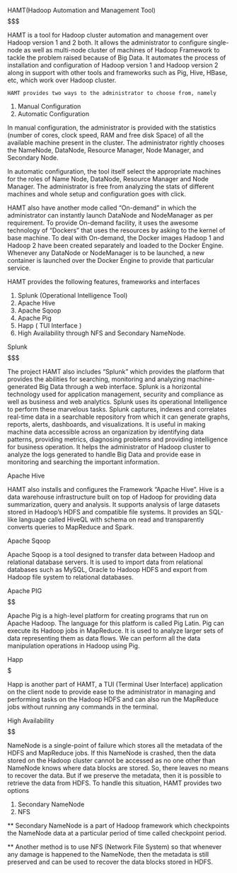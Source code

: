 HAMT(Hadoop Automation and Management Tool)
$$$$$$$$$$$$$$$$$$$$$$$$$$$$$$$$$$$$$$$$$$$

HAMT is a tool for Hadoop cluster automation and management over Hadoop version 1 and 2 both. It allows the administrator to configure single-node as well as multi-node cluster of machines of Hadoop Framework to tackle the problem raised because of Big Data. It automates the process of installation and configuration of Hadoop version 1 and Hadoop version 2 along in support with other tools and frameworks such as Pig, Hive, HBase, etc, which work over Hadoop cluster. 
	
	HAMT provides two ways to the administrator to choose from, namely 
1.	Manual Configuration 
2.	Automatic Configuration 

In manual configuration, the administrator is provided with the statistics (number of cores, clock speed, RAM and free disk Space) of all the available machine present in the cluster. The administrator rightly chooses the NameNode, DataNode, Resource Manager, Node Manager, and Secondary Node.

In automatic configuration, the tool itself select the appropriate machines for the roles of Name Node, DataNode, Resource Manager and Node Manager. The administrator is free from analyzing the stats of different machines and whole setup and configuration goes with click.

HAMT also have another mode called “On-demand” in which the administrator can instantly launch DataNode and NodeManager as per requirement. To provide On-demand facility, it uses the awesome technology of “Dockers” that uses the resources by asking to the kernel of base machine. To deal with On-demand, the Docker images Hadoop 1 and Hadoop 2 have been created separately and loaded to the Docker Engine. Whenever any DataNode or NodeManager is to be launched, a new container is launched over the Docker Engine to provide that particular service.

HAMT provides the following features, frameworks and interfaces 
1.	Splunk (Operational Intelligence Tool)
2.	Apache Hive
3.	Apache Sqoop
4.	Apache Pig
5.	Happ ( TUI Interface )
6.	High Availability through NFS and Secondary NameNode. 

Splunk 
$$$$$$$

The project HAMT also includes “Splunk” which provides the platform that provides the abilities for searching, monitoring and analyzing machine-generated Big Data through a web interface. Splunk is a horizontal technology used for application management, security and compliance as well as business and web analytics. Splunk uses its operational Intelligence to perform these marvelous tasks. 
Splunk captures, indexes and correlates real-time data in a searchable repository from which it can generate graphs, reports, alerts, dashboards, and visualizations. It is useful in making machine data accessible across an organization by identifying data patterns, providing metrics, diagnosing problems and providing intelligence for business operation.
It helps the administrator of Hadoop cluster to analyze the logs generated to handle Big Data and provide ease in monitoring and searching the important information.

Apache Hive 
$$$$$$$$$$$$

HAMT also installs and configures the Framework “Apache Hive”. Hive is a data warehouse infrastructure built on top of Hadoop for providing data summarization, query and analysis. It supports analysis of large datasets stored in Hadoop’s HDFS and compatible file systems. It provides an SQL-like language called HiveQL with schema on read and transparently converts queries to MapReduce and Spark. 

Apache Sqoop
$$$$$$$$$$$$

Apache Sqoop is a tool designed to transfer data between Hadoop and relational database servers. It is used to import data from relational databases such as MySQL, Oracle to Hadoop HDFS and export from Hadoop file system to relational databases. 

Apache PIG
$$$$$$$$$$

Apache Pig is a high-level platform for creating programs that run on Apache Hadoop. The language for this platform is called Pig Latin. Pig can execute its Hadoop jobs in MapReduce. It is used to analyze larger sets of data representing them as data flows. We can perform all the data manipulation operations in Hadoop using Pig.

Happ
$$$$$$$$$

Happ is another part of HAMT, a TUI (Terminal User Interface) application on the client node to provide ease to the administrator in managing and performing tasks on the Hadoop HDFS and can also run the MapReduce jobs without running any commands in the terminal.


High Availability
$$$$$$$$$$$$$$$$$$

NameNode is a single-point of failure which stores all the metadata of the HDFS and MapReduce jobs. If this NameNode is crashed, then the data stored on the Hadoop cluster cannot be accessed as no one other than NameNode knows where data blocks are stored. So, there leaves no means to recover the data. But if we preserve the metadata, then it is possible to retrieve the data from HDFS. To handle this situation, HAMT provides two options 
1.	Secondary NameNode
2.	NFS

** Secondary NameNode is a part of Hadoop framework which checkpoints the NameNode data at a particular period of time called checkpoint period. 

** Another method is to use NFS (Network File System) so that whenever any damage is happened to the NameNode, then the metadata is still preserved and can be used to recover the data blocks stored in HDFS.
